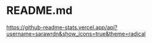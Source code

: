# README.md
https://github-readme-stats.vercel.app/api?username=sarawrdn&show_icons=true&theme=radical
